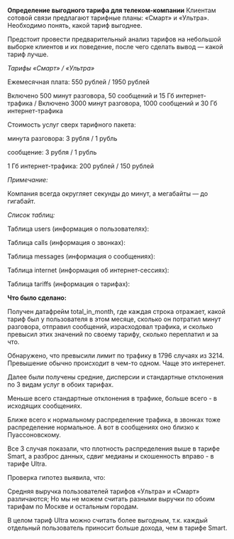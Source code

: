 __Определение выгодного тарифа для телеком-компании__
Клиентам сотовой связи предлагают тарифные планы: «Смарт» и «Ультра». Необходимо понять, какой тариф выгоднее.

Предстоит провести предварительный анализ тарифов на небольшой выборке клиентов и их поведение, после чего сделать вывод — какой тариф лучше.

_Тарифы «Смарт» / «Ультра»_

Ежемесячная плата: 550 рублей /  1950 рублей

Включено 500 минут разговора, 50 сообщений и 15 Гб интернет-трафика / Включено 3000 минут разговора, 1000 сообщений и 30 Гб интернет-трафика

Стоимость услуг сверх тарифного пакета:

минута разговора: 3 рубля / 1 рубль

сообщение: 3 рубля / 1 рубль

1 Гб интернет-трафика: 200 рублей / 150 рублей

_Примечание:_

Компания всегда округляет секунды до минут, а мегабайты — до гигабайт. 

_Список таблиц:_

Таблица users (информация о пользователях):

Таблица calls (информация о звонках):

Таблица messages (информация о сообщениях):

Таблица internet (информация об интернет-сессиях):

Таблица tariffs (информация о тарифах):


__Что было сделано:__

Получен датафрейм total_in_month, где каждая строка отражает, какой тариф был у пользователя в этом месяце, сколько он потратил минут разговора, отправил сообщений, израсходовал трафика, и сколько превысил этих значений по своему тарифу, сколько переплатил и за что.

Обнаружено, что превысили лимит по трафику в 1796 случаях из 3214. Превышение обычно происходит в чем-то одном. Чаще это интеренет.

Далее были получены средние, дисперсии и стандартные отклонения по 3 видам услуг в обоих тарифах.

Меньше всего стандартные отклонения в трафике, больше всего - в исходящих сообщениях. 

Ближе всего к нормальному распределение трафика, в звонках тоже распределение нормальное. А вот в сообщениях оно близко к Пуассоновскому.

Все 3 случая показали, что плотность распределения выше в тарифе Smart, а разброс данных, сдвиг медианы и скошенность вправо - в тарифе Ultra.

Проверка гипотез выявила, что:

Средняя выручка пользователей тарифов «Ультра» и «Смарт» различаются;
Но мы не можем считать разными выручки по обоим тарифам по Москве и остальным городам.

В целом тариф Ultra можно считать более выгодным, т.к. каждый отдельный пользователь приносит больше дохода, чем в тарифе Smart.
